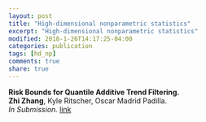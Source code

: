 ```yaml
---
layout: post
title: "High-dimensional nonparametric statistics"
excerpt: "High-dimensional nonparametric statistics"
modified: 2018-1-26T14:17:25-04:00
categories: publication
tags: [hd_np]
comments: true
share: true
---
```



**Risk Bounds for Quantile Additive Trend Filtering.**  
**Zhi Zhang**, Kyle Ritscher, Oscar Madrid Padilla.  
*In Submission.* [link](https://arxiv.org/pdf/2310.11711.pdf)  

<br>




